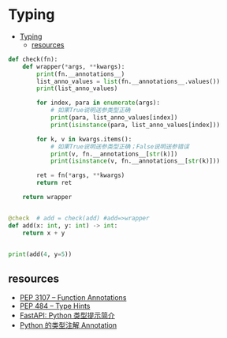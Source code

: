 # Typing

- [Typing](#typing)
  - [resources](#resources)

```py
def check(fn):
    def wrapper(*args, **kwargs):
        print(fn.__annotations__)
        list_anno_values = list(fn.__annotations__.values())
        print(list_anno_values)

        for index, para in enumerate(args):
            # 如果True说明送参类型正确
            print(para, list_anno_values[index])
            print(isinstance(para, list_anno_values[index]))

        for k, v in kwargs.items():
            # 如果True说明送参类型正确；False说明送参错误
            print(v, fn.__annotations__[str(k)])
            print(isinstance(v, fn.__annotations__[str(k)]))

        ret = fn(*args, **kwargs)
        return ret

    return wrapper


@check  # add = check(add) #add=>wrapper
def add(x: int, y: int) -> int:
    return x + y


print(add(4, y=5))
```

## resources

- [PEP 3107 – Function Annotations](https://peps.python.org/pep-3107/)
- [PEP 484 – Type Hints](https://peps.python.org/pep-0484/)
- [FastAPI: Python 类型提示简介](https://fastapi.tiangolo.com/zh/python-types/)
- [Python 的类型注解 Annotation](https://zhuanlan.zhihu.com/p/139056271)
